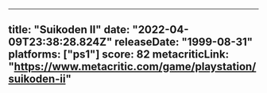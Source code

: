 
---
title: "Suikoden II"
date: "2022-04-09T23:38:28.824Z"
releaseDate: "1999-08-31"
platforms: ["ps1"]
score: 82
metacriticLink: "https://www.metacritic.com/game/playstation/suikoden-ii"
---
